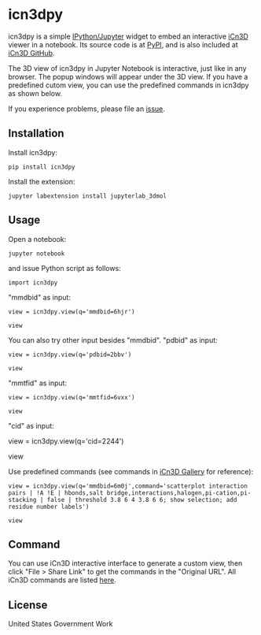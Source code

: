 icn3dpy
=======

icn3dpy is a simple [IPython/Jupyter](http://jupyter.org/) widget to
embed an interactive [iCn3D](https://github.com/ncbi/icn3d) viewer in a notebook. Its source code is at [PyPI](https://pypi.org/project/icn3dpy/), and is also included at [iCn3D GitHub](https://github.com/ncbi/icn3d).

The 3D view of icn3dpy in Jupyter Notebook is interactive, just like in any browser. The popup windows will appear under the 3D view. If you have a predefined cutom view, you can use the predefined commands in icn3dpy as shown below.

If you experience problems, please file an [issue](https://github.com/ncbi/icn3d/issues).


Installation
------------

Install icn3dpy:

    pip install icn3dpy

Install the extension:

    jupyter labextension install jupyterlab_3dmol



Usage
-----

Open a notebook:

    jupyter notebook

and issue Python script as follows:

    import icn3dpy

"mmdbid" as input:

    view = icn3dpy.view(q='mmdbid=6hjr')

    view

You can also try other input besides "mmdbid".
"pdbid" as input:

    view = icn3dpy.view(q='pdbid=2bbv')

    view


"mmtfid" as input:

    view = icn3dpy.view(q='mmtfid=6vxx')

    view


"cid" as input:

view = icn3dpy.view(q='cid=2244')

view


Use predefined commands (see commands in [iCn3D Gallery](https://www.ncbi.nlm.nih.gov/Structure/icn3d/icn3d.html#gallery) for reference):

    view = icn3dpy.view(q='mmdbid=6m0j',command='scatterplot interaction pairs | !A !E | hbonds,salt bridge,interactions,halogen,pi-cation,pi-stacking | false | threshold 3.8 6 4 3.8 6 6; show selection; add residue number labels')

    view


Command
-------

You can use iCn3D interactive interface to generate a custom view, then click "File > Share Link" to get the commands in the "Original URL". All iCn3D commands are listed [here](https://www.ncbi.nlm.nih.gov/Structure/icn3d/icn3d.html#commands).


License
-------

United States Government Work


